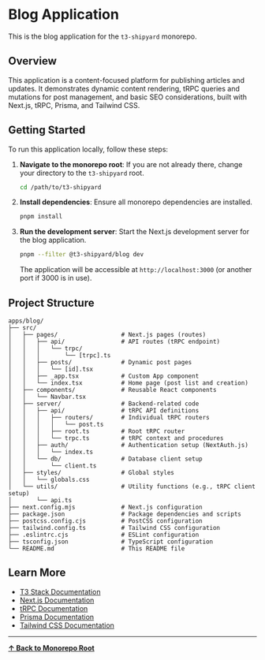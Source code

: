 # Blog Application

This is the blog application for the `t3-shipyard` monorepo.

## Overview

This application is a content-focused platform for publishing articles and updates. It demonstrates dynamic content rendering, tRPC queries and mutations for post management, and basic SEO considerations, built with Next.js, tRPC, Prisma, and Tailwind CSS.

## Getting Started

To run this application locally, follow these steps:

1.  **Navigate to the monorepo root**: If you are not already there, change your directory to the `t3-shipyard` root.
    ```bash
    cd /path/to/t3-shipyard
    ```

2.  **Install dependencies**: Ensure all monorepo dependencies are installed.
    ```bash
    pnpm install
    ```

3.  **Run the development server**: Start the Next.js development server for the blog application.
    ```bash
    pnpm --filter @t3-shipyard/blog dev
    ```

    The application will be accessible at `http://localhost:3000` (or another port if 3000 is in use).

## Project Structure

```
apps/blog/
├── src/
│   ├── pages/                  # Next.js pages (routes)
│   │   ├── api/                # API routes (tRPC endpoint)
│   │   │   └── trpc/
│   │   │       └── [trpc].ts
│   │   ├── posts/              # Dynamic post pages
│   │   │   └── [id].tsx
│   │   ├── _app.tsx            # Custom App component
│   │   └── index.tsx           # Home page (post list and creation)
│   ├── components/             # Reusable React components
│   │   └── Navbar.tsx
│   ├── server/                 # Backend-related code
│   │   ├── api/                # tRPC API definitions
│   │   │   ├── routers/        # Individual tRPC routers
│   │   │   │   └── post.ts
│   │   │   ├── root.ts         # Root tRPC router
│   │   │   └── trpc.ts         # tRPC context and procedures
│   │   ├── auth/               # Authentication setup (NextAuth.js)
│   │   │   └── index.ts
│   │   └── db/                 # Database client setup
│   │       └── client.ts
│   ├── styles/                 # Global styles
│   │   └── globals.css
│   └── utils/                  # Utility functions (e.g., tRPC client setup)
│       └── api.ts
├── next.config.mjs             # Next.js configuration
├── package.json                # Package dependencies and scripts
├── postcss.config.cjs          # PostCSS configuration
├── tailwind.config.ts          # Tailwind CSS configuration
├── .eslintrc.cjs               # ESLint configuration
├── tsconfig.json               # TypeScript configuration
└── README.md                   # This README file
```

## Learn More

-   [T3 Stack Documentation](https://create.t3.gg/)
-   [Next.js Documentation](https://nextjs.org/docs)
-   [tRPC Documentation](https://trpc.io/docs)
-   [Prisma Documentation](https://www.prisma.io/docs)
-   [Tailwind CSS Documentation](https://tailwindcss.com/docs)

---

**[&#8593; Back to Monorepo Root](https://github.com/dunamismax/t3-shipyard)**